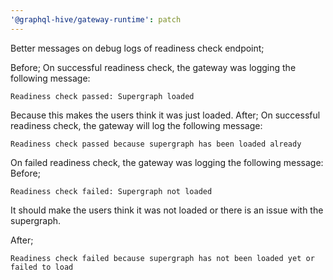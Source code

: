 ```yaml
---
'@graphql-hive/gateway-runtime': patch
---
```


Better messages on debug logs of readiness check endpoint;

Before;
On successful readiness check, the gateway was logging the following message:
```
Readiness check passed: Supergraph loaded
```
Because this makes the users think it was just loaded.
After;
On successful readiness check, the gateway will log the following message:
```
Readiness check passed because supergraph has been loaded already
```

On failed readiness check, the gateway was logging the following message:
Before;
```
Readiness check failed: Supergraph not loaded
```
It should make the users think it was not loaded or there is an issue with the supergraph.

After;
```
Readiness check failed because supergraph has not been loaded yet or failed to load
```